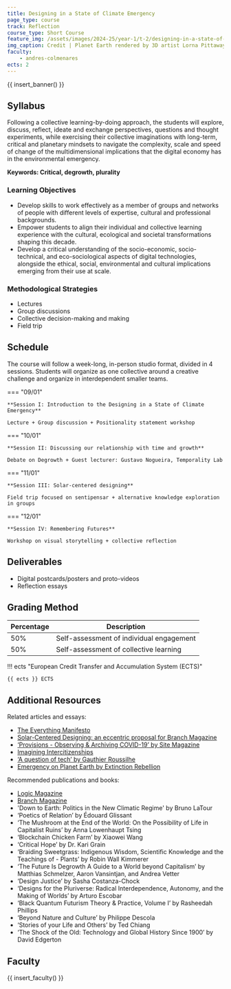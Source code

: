 ```yaml
---
title: Designing in a State of Climate Emergency
page_type: course
track: Reflection
course_type: Short Course
feature_img: /assets/images/2024-25/year-1/t-2/designing-in-a-state-of-climate-emergency.png
img_caption: Credit | Planet Earth rendered by 3D artist Lorna Pittaway for the Billion Seconds Institute
faculty:
    - andres-colmenares
ects: 2
---
```


{{ insert_banner() }}

## Syllabus

Following a collective learning-by-doing approach, the students will explore, discuss, reflect, ideate and exchange perspectives, questions and thought experiments, while exercising their collective imaginations with long-term, critical and planetary mindsets to navigate the complexity, scale and speed of change of the multidimensional implications that the digital economy has in the environmental emergency. 

**Keywords: Critical, degrowth, plurality**

### Learning Objectives

- Develop skills to work effectively as a member of groups and networks of people with different levels of expertise, cultural and professional backgrounds.
- Empower students to align their individual and collective learning experience with the cultural, ecological and societal transformations shaping this decade.
- Develop a critical understanding of the socio-economic, socio-technical, and eco-sociological aspects of digital technologies, alongside the ethical, social, environmental and cultural implications emerging from their use at scale.

### Methodological Strategies

- Lectures
- Group discussions
- Collective decision-making and making
- Field trip

## Schedule

The course will follow a week-long, in-person studio format, divided in 4 sessions. Students will organize as one collective around a creative challenge and organize in interdependent smaller teams.

=== "09/01"

    **Session I: Introduction to the Designing in a State of Climate Emergency**
    
    Lecture + Group discussion + Positionality statement workshop


=== "10/01"

    **Session II: Discussing our relationship with time and growth**
    
    Debate on Degrowth + Guest lecturer: Gustavo Nogueira, Temporality Lab

=== "11/01"

    **Session III: Solar-centered designing**
    
    Field trip focused on sentipensar + alternative knowledge exploration in groups

=== "12/01"

    **Session IV: Remembering Futures**
    
    Workshop on visual storytelling + collective reflection

## Deliverables

- Digital postcards/posters and proto-videos
- Reflection essays

## Grading Method

| Percentage  | Description                                                    |
| ----------- | ------------------------------------                           |
| 50%         | Self-assessment of individual engagement                       |
| 50%         | Self-assessment of collective learning                         |

!!! ects "European Credit Transfer and Accumulation System (ECTS)"

    {{ ects }} ECTS

## Additional Resources

Related articles and essays:

- [The Everything Manifesto](https://www.iam-internet.com/everything)
- [Solar-Centered Designing: an eccentric proposal for Branch Magazine](https://branch.climateaction.tech/issues/issue-4/solar-centered-designing/)
- [‘Provisions - Observing & Archiving COVID-19’ by Site Magazine](https://www.thesitemagazine.com/covid19provisions)
- [Imagining Intercitizenships](https://medium.com/iam-journal/imagining-intercitizenships-f3f4bdc80b68) 
- [‘A question of tech’ by Gauthier Roussilhe](https://gauthierroussilhe.com/en/posts/une-erreur-de-tech)
- [Emergency on Planet Earth by Extinction Rebellion](https://extinctionrebellion.uk/the-truth/the-emergency/+)
  
Recommended publications and books:

- [Logic Magazine](https://logicmag.io/) 
- [Branch Magazine](https://branch.climateaction.tech/)
- 'Down to Earth: Politics in the New Climatic Regime' by Bruno LaTour 
- ‘Poetics of Relation’ by Édouard Glissant
- ‘The Mushroom at the End of the World: On the Possibility of Life in Capitalist Ruins’ by Anna Lowenhaupt Tsing
- ‘Blockchain Chicken Farm’ by Xiaowei Wang
- ‘Critical Hope’ by Dr. Kari Grain
- ‘Braiding Sweetgrass: Indigenous Wisdom, Scientific Knowledge and the Teachings of - Plants’ by Robin Wall Kimmerer
- ‘The Future Is Degrowth A Guide to a World beyond Capitalism’ by Matthias Schmelzer, Aaron Vansintjan, and Andrea Vetter
- ‘Design Justice’ by Sasha Costanza-Chock
- ‘Designs for the Pluriverse: Radical Interdependence, Autonomy, and the Making of Worlds’ by Arturo Escobar
- ‘Black Quantum Futurism Theory & Practice, Volume I’ by Rasheedah Phillips
- ‘Beyond Nature and Culture’ by Philippe Descola
- ‘Stories of your Life and Others’ by Ted Chiang
- ‘The Shock of the Old: Technology and Global History Since 1900’ by David Edgerton

## Faculty

{{ insert_faculty() }}